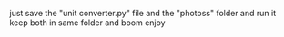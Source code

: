 just save the "unit converter.py" file and the "photoss" folder and run it
keep both in same folder and boom enjoy
